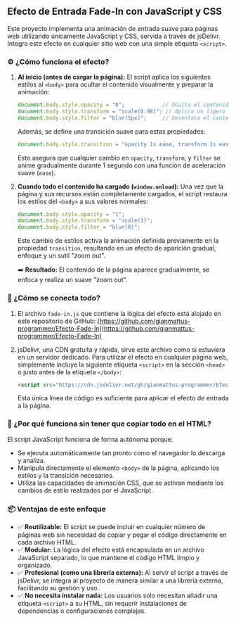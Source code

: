 ## Efecto de Entrada Fade-In con JavaScript y CSS

Este proyecto implementa una animación de entrada suave para páginas web utilizando únicamente JavaScript y CSS, servida a través de jsDelivr. Integra este efecto en cualquier sitio web con una simple etiqueta `<script>`.

### ⚙️ ¿Cómo funciona el efecto?

1.  **Al inicio (antes de cargar la página):**
    El script aplica los siguientes estilos al `<body>` para ocultar el contenido visualmente y preparar la animación:

    ```javascript
    document.body.style.opacity = "0";            // Oculta el contenido
    document.body.style.transform = "scale(0.98)"; // Aplica un ligero "zoom hacia adentro"
    document.body.style.filter = "blur(5px)";     // Desenfoca el contenido
    ```

    Además, se define una transición suave para estas propiedades:

    ```javascript
    document.body.style.transition = "opacity 1s ease, transform 1s ease, filter 1s ease";
    ```

    Esto asegura que cualquier cambio en `opacity`, `transform`, y `filter` se anime gradualmente durante 1 segundo con una función de aceleración suave (`ease`).

2.  **Cuando todo el contenido ha cargado (`window.onload`):**
    Una vez que la página y sus recursos están completamente cargados, el script restaura los estilos del `<body>` a sus valores normales:

    ```javascript
    document.body.style.opacity = "1";
    document.body.style.transform = "scale(1)";
    document.body.style.filter = "blur(0)";
    ```

    Este cambio de estilos activa la animación definida previamente en la propiedad `transition`, resultando en un efecto de aparición gradual, enfoque y un sutil "zoom out".

    ➡️ **Resultado:** El contenido de la página aparece gradualmente, se enfoca y realiza un suave "zoom out".

### 🔗 ¿Cómo se conecta todo?

1.  El archivo `fade-in.js` que contiene la lógica del efecto está alojado en este repositorio de GitHub:
    [https://github.com/gianmattus-programmer/Efecto-Fade-In](https://github.com/gianmattus-programmer/Efecto-Fade-In)

2.  jsDelivr, una CDN gratuita y rápida, sirve este archivo como si estuviera en un servidor dedicado. Para utilizar el efecto en cualquier página web, simplemente incluye la siguiente etiqueta `<script>` en la sección `<head>` o justo antes de la etiqueta `</body>`:

    ```html
    <script src="https://cdn.jsdelivr.net/gh/gianmattus-programmer/Efecto-Fade-In/dist/fade-in.js"></script>
    ```

    Esta única línea de código es suficiente para aplicar el efecto de entrada a la página.

### 🧪 ¿Por qué funciona sin tener que copiar todo en el HTML?

El script JavaScript funciona de forma autónoma porque:

* Se ejecuta automáticamente tan pronto como el navegador lo descarga y analiza.
* Manipula directamente el elemento `<body>` de la página, aplicando los estilos y la transición necesarios.
* Utiliza las capacidades de animación CSS, que se activan mediante los cambios de estilo realizados por el JavaScript.

### 📦 Ventajas de este enfoque

* ✅ **Reutilizable:** El script se puede incluir en cualquier número de páginas web sin necesidad de copiar y pegar el código directamente en cada archivo HTML.
* ✅ **Modular:** La lógica del efecto está encapsulada en un archivo JavaScript separado, lo que mantiene el código HTML limpio y organizado.
* ✅ **Profesional (como una librería externa):** Al servir el script a través de jsDelivr, se integra al proyecto de manera similar a una librería externa, facilitando su gestión y uso.
* ✅ **No necesita instalar nada:** Los usuarios solo necesitan añadir una etiqueta `<script>` a su HTML, sin requerir instalaciones de dependencias o configuraciones complejas.


